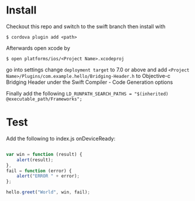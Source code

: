 # Install

Checkout this repo and switch to the swift branch then install with

    $ cordova plugin add <path>

Afterwards open xcode by 

    $ open platforms/ios/<Project Name>.xcodeproj
    
go into settings change `deployment target` to 7.0 or above and add `<Project Name>/Plugins/com.example.hello/Bridging-Header.h` to Objective-c Bridging Header under the Swift Compiler - Code Generation options

Finally add the following `LD_RUNPATH_SEARCH_PATHS = "$(inherited) @executable_path/Frameworks";`

# Test

Add the following to index.js onDeviceReady:
```js

var win = function (result) {
    alert(result);      
}, 
fail = function (error) {
    alert("ERROR " + error);
};

hello.greet("World", win, fail);

```

